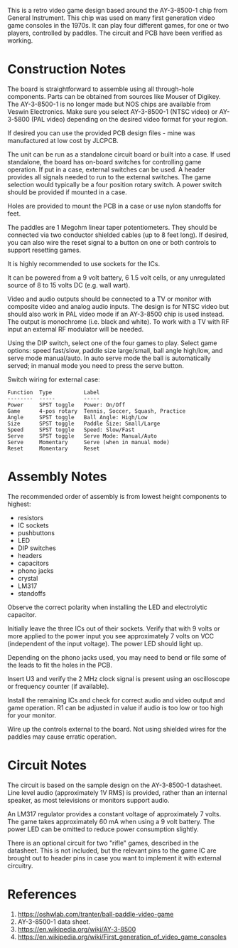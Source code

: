 This is a retro video game design based around the AY-3-8500-1 chip
from General Instrument. This chip was used on many first generation
video game consoles in the 1970s. It can play four different games,
for one or two players, controlled by paddles. The circuit and PCB
have been verified as working.

# Construction Notes

The board is straightforward to assemble using all through-hole
components. Parts can be obtained from sources like Mouser of Digikey.
The AY-3-8500-1 is no longer made but NOS chips are available from
Veswin Electronics. Make sure you select AY-3-8500-1 (NTSC video) or
AY-3-5800 (PAL video) depending on the desired video format for your
region.

If desired you can use the provided PCB design files - mine was
manufactured at low cost by JLCPCB.

The unit can be run as a standalone circuit board or built into a
case. If used standalone, the board has on-board switches for
controlling game operation. If put in a case, external switches can be
used. A header provides all signals needed to run to the external
switches. The game selection would typically be a four position rotary
switch. A power switch should be provided if mounted in a case.

Holes are provided to mount the PCB in a case or use nylon standoffs
for feet.

The paddles are 1 Megohm linear taper potentiometers. They should be
connected via two conductor shielded cables (up to 8 feet long).
If desired, you can also wire the reset signal to a button on one
or both controls to support resetting games.

It is highly recommended to use sockets for the ICs.

It can be powered from a 9 volt battery, 6 1.5 volt cells, or any
unregulated source of 8 to 15 volts DC (e.g. wall wart).

Video and audio outputs should be connected to a TV or monitor with
composite video and analog audio inputs. The design is for NTSC video
but should also work in PAL video mode if an AY-3-8500 chip is used
instead. The output is monochrome (i.e. black and white). To work with
a TV with RF input an external RF modulator will be needed.

Using the DIP switch, select one of the four games to play. Select
game options: speed fast/slow, paddle size large/small, ball angle
high/low, and serve mode manual/auto. In auto serve mode the ball is
automatically served; in manual mode you need to press the serve
button.

Switch wiring for external case:

```
Function  Type          Label
--------  -----         -----
Power     SPST toggle   Power: On/Off
Game      4-pos rotary  Tennis, Soccer, Squash, Practice
Angle     SPST toggle   Ball Angle: High/Low
Size      SPST toggle   Paddle Size: Small/Large
Speed     SPST toggle   Speed: Slow/Fast
Serve     SPST toggle   Serve Mode: Manual/Auto
Serve     Momentary     Serve (when in manual mode)
Reset     Momentary     Reset
```

# Assembly Notes

The recommended order of assembly is from lowest height components to
highest:

- resistors
- IC sockets
- pushbuttons
- LED
- DIP switches
- headers
- capacitors
- phono jacks
- crystal
- LM317
- standoffs

Observe the correct polarity when installing the LED and electrolytic
capacitor.

Initially leave the three ICs out of their sockets. Verify that with 9
volts or more applied to the power input you see approximately 7 volts
on VCC (independent of the input voltage). The power LED should light
up.

Depending on the phono jacks used, you may need to bend or file some
of the leads to fit the holes in the PCB.

Insert U3 and verify the 2 MHz clock signal is present using an
oscilloscope or frequency counter (if available).

Install the remaining ICs and check for correct audio and video output
and game operation. R1 can be adjusted in value if audio is too low or
too high for your monitor.

Wire up the controls external to the board. Not using shielded wires
for the paddles may cause erratic operation.

# Circuit Notes

The circuit is based on the sample design on the AY-3-8500-1
datasheet. Line level audio (approximately 1V RMS) is provided, rather
than an internal speaker, as most televisions or monitors support
audio.

An LM317 regulator provides a constant voltage of approximately 7
volts. The game takes approximately 60 mA when using a 9 volt battery.
The power LED can be omitted to reduce power consumption slightly.

There is an optional circuit for two "rifle" games, described in the
datasheet. This is not included, but the relevant pins to the game IC
are brought out to header pins in case you want to implement it with
external circuitry.

# References

1. https://oshwlab.com/tranter/ball-paddle-video-game
2. AY-3-8500-1 data sheet.
3. https://en.wikipedia.org/wiki/AY-3-8500
4. https://en.wikipedia.org/wiki/First_generation_of_video_game_consoles
